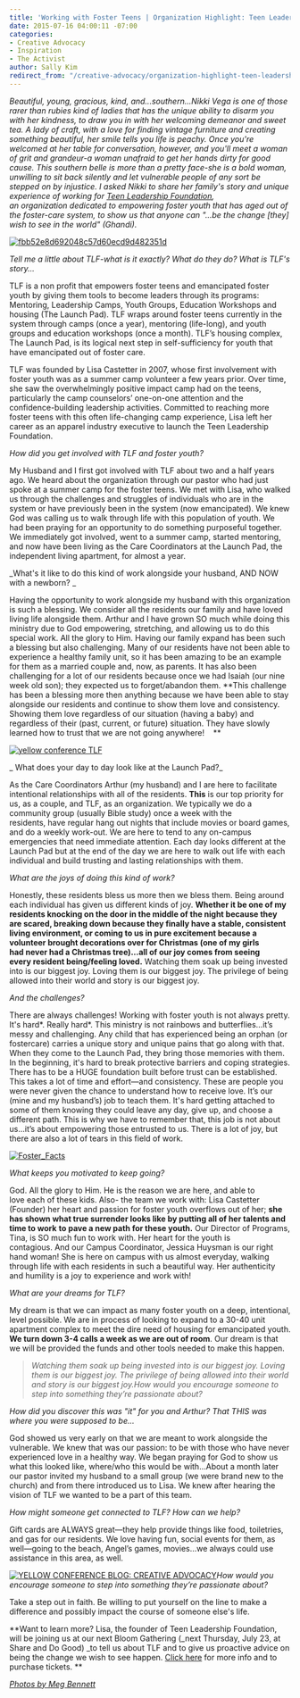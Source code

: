 ```yaml
---
title: 'Working with Foster Teens | Organization Highlight: Teen Leadership Foundation'
date: 2015-07-16 04:00:11 -07:00
categories:
- Creative Advocacy
- Inspiration
- The Activist
author: Sally Kim
redirect_from: "/creative-advocacy/organization-highlight-teen-leadership-foundation/"
---
```


_Beautiful, young, gracious, kind, and...southern...Nikki Vega is one of those rarer than rubies kind of ladies that has the unique ability to disarm you with her kindness, to draw you in with her welcoming demeanor and sweet tea. A lady of craft, with a love for finding vintage furniture and creating something beautiful, her smile tells you life is peachy. Once you're welcomed at her table for conversation, however, and you'll meet a woman of grit and grandeur-a woman unafraid to get her hands dirty for good cause. This southern belle is more than a pretty face-she is a bold woman, unwilling to sit back silently and let vulnerable people of any sort be stepped on by injustice. I asked Nikki to share her family's story and unique experience of working for [Teen Leadership Foundation](http://teenleadershipfoundation.com/), an organization dedicated to empowering foster youth that has aged out of the foster-care system, to show us that anyone can "...be the change [they] wish to see in the world" (Ghandi)._

[![fbb52e8d692048c57d60ecd9d482351d](https://yellow-blog-images.imgix.net/2015/07/fbb52e8d692048c57d60ecd9d482351d.jpg)](https://yellow-blog-images.imgix.net/2015/07/fbb52e8d692048c57d60ecd9d482351d.jpg)

_Tell me a little about TLF-what is it exactly? What do they do? What is TLF's story..._

TLF is a non profit that empowers foster teens and emancipated foster youth by giving them tools to become leaders through its programs: Mentoring, Leadership Camps, Youth Groups, Education Workshops and housing (The Launch Pad). TLF wraps around foster teens currently in the system through camps (once a year), mentoring (life-long), and youth groups and education workshops (once a month). TLF’s housing complex, The Launch Pad, is its logical next step in self-sufficiency for youth that have emancipated out of foster care.

TLF was founded by Lisa Castetter in 2007, whose first involvement with foster youth was as a summer camp volunteer a few years prior. Over time, she saw the overwhelmingly positive impact camp had on the teens, particularly the camp counselors’ one-on-one attention and the confidence-building leadership activities. Committed to reaching more foster teens with this often life-changing camp experience, Lisa left her career as an apparel industry executive to launch the Teen Leadership Foundation.

_How did you get involved with TLF and foster youth?_

My Husband and I first got involved with TLF about two and a half years ago. We heard about the organization through our pastor who had just spoke at a summer camp for the foster teens. We met with Lisa, who walked us through the challenges and struggles of individuals who are in the system or have previously been in the system (now emancipated). We knew God was calling us to walk through life with this population of youth. We had been praying for an opportunity to do something purposeful together. We immediately got involved, went to a summer camp, started mentoring, and now have been living as the Care Coordinators at the Launch Pad, the independent living apartment, for almost a year.

_What's it like to do this kind of work alongside your husband, AND NOW with a newborn? _

Having the opportunity to work alongside my husband with this organization is such a blessing. We consider all the residents our family and have loved living life alongside them. Arthur and I have grown SO much while doing this ministry due to God empowering, stretching, and allowing us to do this special work. All the glory to Him. Having our family expand has been such a blessing but also challenging. Many of our residents have not been able to experience a healthy family unit, so it has been amazing to be an example for them as a married couple and, now, as parents. It has also been challenging for a lot of our residents because once we had Isaiah (our nine week old son); they expected us to forget/abandon them. **This challenge has been a blessing more then anything because we have been able to stay alongside our residents and continue to show them love and consistency. Showing them love regardless of our situation (having a baby) and regardless of their (past, current, or future) situation. They have slowly learned how to trust that we are not going anywhere!    **

[![yellow conference TLF](https://yellow-blog-images.imgix.net/2015/07/37705be774b7333e1e655b8573ff3748.jpg)](https://yellow-blog-images.imgix.net/2015/07/37705be774b7333e1e655b8573ff3748.jpg)

_ What does your day to day look like at the Launch Pad?_

As the Care Coordinators Arthur (my husband) and I are here to facilitate intentional relationships with all of the residents. **This** is our top priority for us, as a couple, and TLF, as an organization. We typically we do a community group (usually Bible study) once a week with the residents, have regular hang out nights that include movies or board games, and do a weekly work-out. We are here to tend to any on-campus emergencies that need immediate attention. Each day looks different at the Launch Pad but at the end of the day we are here to walk out life with each individual and build trusting and lasting relationships with them.

_What are the joys of doing this kind of work?_

Honestly, these residents bless us more then we bless them. Being around each individual has given us different kinds of joy. **Whether it be one of my residents knocking on the door in the middle of the night because they are scared, breaking down because they finally have a stable, consistent living environment, or coming to us in pure excitement because a volunteer brought decorations over for Christmas (one of my girls had never had a Christmas tree)...all of our joy comes from seeing every resident being/feeling loved.** Watching them soak up being invested into is our biggest joy. Loving them is our biggest joy. The privilege of being allowed into their world and story is our biggest joy.

_And the challenges?_

There are always challenges! Working with foster youth is not always pretty. It's hard*. Really hard*. This ministry is not rainbows and butterflies…it’s messy and challenging. Any child that has experienced being an orphan (or fostercare) carries a unique story and unique pains that go along with that. When they come to the Launch Pad, they bring those memories with them. In the beginning, it's hard to break protective barriers and coping strategies. There has to be a HUGE foundation built before trust can be established. This takes a lot of time and effort—and consistency. These are people you were never given the chance to understand how to receive love. It’s our (mine and my husband’s) job to teach them. It's hard getting attached to some of them knowing they could leave any day, give up, and choose a different path. This is why we have to remember that, this job is not about us...it’s about empowering those entrusted to us. There is a lot of joy, but there are also a lot of tears in this field of work.

[![Foster_Facts](https://yellow-blog-images.imgix.net/2015/07/Foster_Facts.jpg)](https://yellow-blog-images.imgix.net/2015/07/Foster_Facts.jpg)

_What keeps you motivated to keep going?_

God. All the glory to Him. He is the reason we are here, and able to love each of these kids. Also- the team we work with: Lisa Castetter (Founder) her heart and passion for foster youth overflows out of her; **she has shown what true surrender looks like by putting all of her talents and time to work** **to pave a new path for these youth.** Our Director of Programs, Tina, is SO much fun to work with. Her heart for the youth is contagious. And our Campus Coordinator, Jessica Huysman is our right hand woman! She is here on campus with us almost everyday, walking through life with each residents in such a beautiful way. Her authenticity and humility is a joy to experience and work with!

_What are your dreams for TLF?_

My dream is that we can impact as many foster youth on a deep, intentional, level possible. We are in process of looking to expand to a 30-40 unit apartment complex to meet the dire need of housing for emancipated youth. **We turn down 3-4 calls a week as we are out of room**. Our dream is that we will be provided the funds and other tools needed to make this happen.

> _Watching them soak up being invested into is our biggest joy. Loving them is our biggest joy. The privilege of being allowed into their world and story is our biggest joy.How would you encourage someone to step into something they’re passionate about?_

_How did you discover this was "it" for you and Arthur? That THIS was where you were supposed to be..._

God showed us very early on that we are meant to work alongside the vulnerable. We knew that was our passion: to be with those who have never experienced love in a healthy way. We began praying for God to show us what this looked like, where/who this would be with...About a month later our pastor invited my husband to a small group (we were brand new to the church) and from there introduced us to Lisa. We knew after hearing the vision of TLF we wanted to be a part of this team.

_How might someone get connected to TLF? How can we help?_

Gift cards are ALWAYS great—they help provide things like food, toiletries, and gas for our residents. We love having fun, social events for them, as well—going to the beach, Angel’s games, movies…we always could use assistance in this area, as well.

[![YELLOW CONFERENCE BLOG: CREATIVE ADVOCACY](https://yellow-blog-images.imgix.net/2015/07/cc2c6fafa2e142dc40139e5aaf9d2f80.jpg)](https://yellow-blog-images.imgix.net/2015/07/cc2c6fafa2e142dc40139e5aaf9d2f80.jpg)_How would you encourage someone to step into something they’re passionate about?_

Take a step out in faith. Be willing to put yourself on the line to make a difference and possibly impact the course of someone else's life.

**Want to learn more? Lisa, the founder of Teen Leadership Foundation, will be joining us at our next Bloom Gathering (\_next Thursday, July 23, at Share and Do Good) _to tell us about TLF and to give us proactive advice on being the change we wish to see happen. [Click here](http://yellowconference.com/summer-theme-creative-advocacy-july-bloom-gathering/) for more info and to purchase tickets. **

[_Photos by Meg Bennett_](http://www.plantandplowvideo.com/index/#/babyisaiah/)
